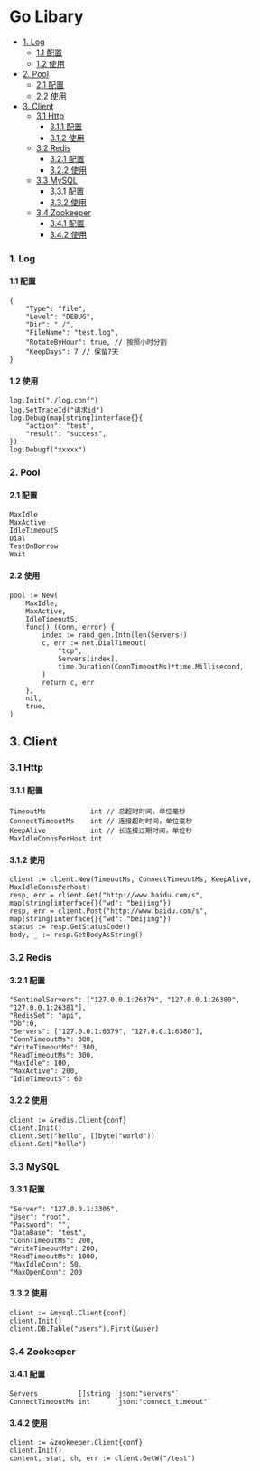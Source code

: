 # Go Libary
<!-- vim-markdown-toc GFM -->

* [1. Log](#1-log)
    * [1.1 配置](#11-配置)
    * [1.2 使用](#12-使用)
* [2. Pool](#2-pool)
    * [2.1 配置](#21-配置)
    * [2.2 使用](#22-使用)
* [3. Client](#3-client)
    * [3.1 Http](#31-http)
        * [3.1.1 配置](#311-配置)
        * [3.1.2 使用](#312-使用)
    * [3.2 Redis](#32-redis)
        * [3.2.1 配置](#321-配置)
        * [3.2.2 使用](#322-使用)
    * [3.3 MySQL](#33-mysql)
        * [3.3.1 配置](#331-配置)
        * [3.3.2 使用](#332-使用)
    * [3.4 Zookeeper](#34-zookeeper)
        * [3.4.1 配置](#341-配置)
        * [3.4.2 使用](#342-使用)

<!-- vim-markdown-toc -->

### 1. Log

#### 1.1 配置
```
{
    "Type": "file",
    "Level": "DEBUG",
    "Dir": "./",
    "FileName": "test.log",
    "RotateByHour": true, // 按照小时分割
    "KeepDays": 7 // 保留7天
}
```

#### 1.2 使用
```
log.Init("./log.conf") 
log.SetTraceId("请求id")
log.Debug(map[string]interface{}{
	"action": "test",
	"result": "success",
})
log.Debugf("xxxxx")
```

### 2. Pool

#### 2.1 配置

```
MaxIdle
MaxActive
IdleTimeoutS
Dial
TestOnBorrow
Wait
```

#### 2.2 使用
```
pool := New(
    MaxIdle,
    MaxActive,
    IdleTimeoutS,
    func() (Conn, error) {
        index := rand_gen.Intn(len(Servers))
        c, err := net.DialTimeout(
            "tcp",
            Servers[index],
            time.Duration(ConnTimeoutMs)*time.Millisecond,
        )
        return c, err
    },
    nil,
    true,
)
```

## 3. Client

### 3.1 Http

#### 3.1.1 配置
```
TimeoutMs           int // 总超时时间，单位毫秒
ConnectTimeoutMs    int // 连接超时时间，单位毫秒
KeepAlive           int // 长连接过期时间，单位秒
MaxIdleConnsPerHost int
```

#### 3.1.2 使用
```
client := client.New(TimeoutMs, ConnectTimeoutMs, KeepAlive, MaxIdleConnsPerhost)
resp, err = client.Get("http://www.baidu.com/s", map[string]interface{}{"wd": "beijing"})
resp, err = client.Post("http://www.baidu.com/s", map[string]interface{}{"wd": "beijing"})
status := resp.GetStatusCode()
body, _ := resp.GetBodyAsString()
```

### 3.2 Redis

#### 3.2.1 配置

```
"SentinelServers": ["127.0.0.1:26379", "127.0.0.1:26380", "127.0.0.1:26381"],
"RedisSet": "api",
"Db":0,
"Servers": ["127.0.0.1:6379", "127.0.0.1:6380"],
"ConnTimeoutMs": 300,
"WriteTimeoutMs": 300,
"ReadTimeoutMs": 300,
"MaxIdle": 100,
"MaxActive": 200,
"IdleTimeoutS": 60
```

#### 3.2.2 使用

```
client := &redis.Client{conf}
client.Init()
client.Set("hello", []byte("world"))
client.Get("hello")
```

### 3.3 MySQL

#### 3.3.1 配置

```
"Server": "127.0.0.1:3306",
"User": "root",
"Password": "",
"DataBase": "test",
"ConnTimeoutMs": 200,
"WriteTimeoutMs": 200,
"ReadTimeoutMs": 1000,
"MaxIdleConn": 50,
"MaxOpenConn": 200
```

#### 3.3.2 使用

```
client := &mysql.Client{conf}
client.Init()
client.DB.Table("users").First(&user)
```


### 3.4 Zookeeper

#### 3.4.1 配置

```
Servers          []string `json:"servers"`
ConnectTimeoutMs int      `json:"connect_timeout"`
```

#### 3.4.2 使用

```
client := &zookeeper.Client{conf}
client.Init()
content, stat, ch, err := client.GetW("/test")
```
